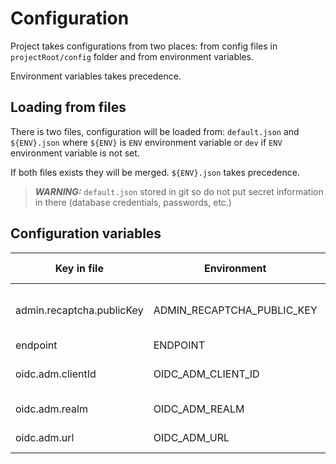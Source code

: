 
# Configuration

Project takes configurations from two places: from config files in `projectRoot/config` folder and from environment variables.

Environment variables takes precedence.

## Loading from files

There is two files, configuration will be loaded from: `default.json` and `${ENV}.json` where `${ENV}` is `ENV` environment variable or `dev` if `ENV` environment variable is not set.

If both files exists they will be merged. `${ENV}.json` takes precedence.

> **_WARNING:_**  `default.json` stored in git so do not put secret information in there (database credentials, passwords, etc.)

## Configuration variables

| Key in file               | Environment                | Type   | Required | Default value | Need for                                   |
| ------------------------- | -------------------------- | ------ | -------- | ------------- | ------------------------------------------ |
| admin.recaptcha.publicKey | ADMIN_RECAPTCHA_PUBLIC_KEY | string | false    |               | Публичный токен рекапчи приложения админки |
| endpoint                  | ENDPOINT                   | string | false    |               | Путь к бекенду                             |
| oidc.adm.clientId         | OIDC_ADM_CLIENT_ID         | string | false    |               | Идентификатор клиента oidc для админки     |
| oidc.adm.realm            | OIDC_ADM_REALM             | string | false    |               | Реалм oidc для админки                     |
| oidc.adm.url              | OIDC_ADM_URL               | string | false    |               | Хост oidc для админки                      |

